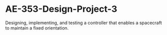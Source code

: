 # AE-353-Design-Project-3
 Designing, implementing, and testing a controller that enables a spacecraft to maintain a fixed orientation.
